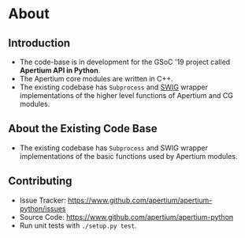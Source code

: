 About
=====

Introduction
------------

- The code-base is in development for the GSoC '19 project called **Apertium API in Python**.
- The Apertium core modules are written in C++.
- The existing codebase has `Subprocess` and [SWIG](http://www.swig.org/) wrapper implementations of the higher level functions of Apertium and CG modules.

About the Existing Code Base
-----------------------------

- The existing codebase has `Subprocess` and SWIG wrapper implementations of the basic functions used by Apertium modules.

Contributing
------------

- Issue Tracker: <https://www.github.com/apertium/apertium-python/issues>
- Source Code: <https://www.github.com/apertium/apertium-python>
- Run unit tests with `./setup.py test`.
